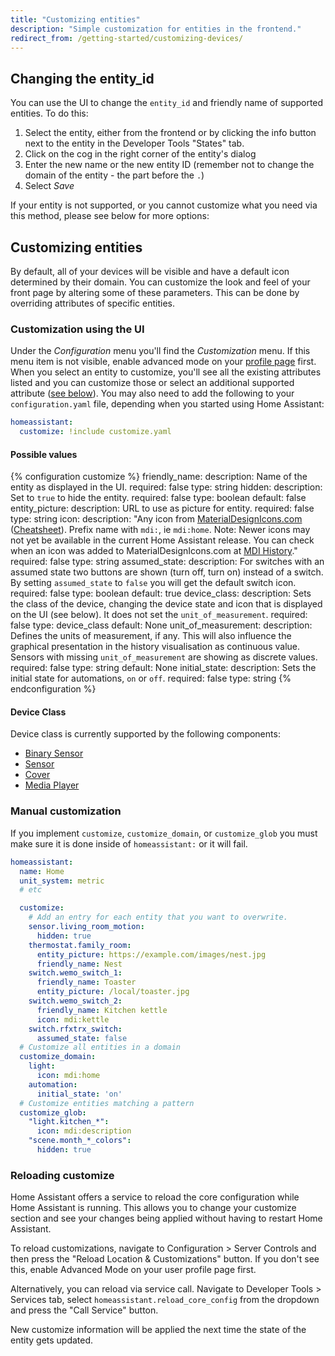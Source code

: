 ```yaml
---
title: "Customizing entities"
description: "Simple customization for entities in the frontend."
redirect_from: /getting-started/customizing-devices/
---
```


## Changing the entity_id

You can use the UI to change the `entity_id` and friendly name of supported entities. To do this:

1. Select the entity, either from the frontend or by clicking the info button next to the entity in the Developer Tools "States" tab.
2. Click on the cog in the right corner of the entity's dialog
3. Enter the new name or the new entity ID (remember not to change the domain of the entity - the part before the `.`)
4. Select *Save*

If your entity is not supported, or you cannot customize what you need via this method, please see below for more options:

## Customizing entities

By default, all of your devices will be visible and have a default icon determined by their domain. You can customize the look and feel of your front page by altering some of these parameters. This can be done by overriding attributes of specific entities.

### Customization using the UI

Under the *Configuration* menu you'll find the *Customization* menu. If this menu item is not visible, enable advanced mode on your [profile page](/docs/authentication/#your-account-profile) first. When you select an entity to customize, you'll see all the existing attributes listed and you can customize those or select an additional supported attribute ([see below](/docs/configuration/customizing-devices/#possible-values)). You may also need to add the following to your `configuration.yaml` file, depending when you started using Home Assistant:

```yaml
homeassistant:
  customize: !include customize.yaml
```

#### Possible values

{% configuration customize %}
friendly_name:
  description: Name of the entity as displayed in the UI.
  required: false
  type: string
hidden:
  description: Set to `true` to hide the entity.
  required: false
  type: boolean
  default: false
entity_picture:
  description: URL to use as picture for entity.
  required: false
  type: string
icon:
  description: "Any icon from [MaterialDesignIcons.com](http://MaterialDesignIcons.com) ([Cheatsheet](https://cdn.materialdesignicons.com/4.5.95/)). Prefix name with `mdi:`, ie `mdi:home`. Note: Newer icons may not yet be available in the current Home Assistant release. You can check when an icon was added to MaterialDesignIcons.com at [MDI History](https://materialdesignicons.com/history)."
  required: false
  type: string
assumed_state:
  description: For switches with an assumed state two buttons are shown (turn off, turn on) instead of a switch. By setting `assumed_state` to `false` you will get the default switch icon.
  required: false
  type: boolean
  default: true
device_class:
  description: Sets the class of the device, changing the device state and icon that is displayed on the UI (see below). It does not set the `unit_of_measurement`.
  required: false
  type: device_class
  default: None
unit_of_measurement:
  description: Defines the units of measurement, if any. This will also influence the graphical presentation in the history visualisation as continuous value. Sensors with missing `unit_of_measurement` are showing as discrete values.
  required: false
  type: string
  default: None
initial_state:
  description: Sets the initial state for automations, `on` or `off`.
  required: false
  type: string
{% endconfiguration %}

#### Device Class

Device class is currently supported by the following components:

* [Binary Sensor](/integrations/binary_sensor/)
* [Sensor](/integrations/sensor/)
* [Cover](/integrations/cover/)
* [Media Player](/integrations/media_player/)

### Manual customization

<div class='note'>

If you implement `customize`, `customize_domain`, or `customize_glob` you must make sure it is done inside of `homeassistant:` or it will fail.

</div>

```yaml
homeassistant:
  name: Home
  unit_system: metric
  # etc

  customize:
    # Add an entry for each entity that you want to overwrite.
    sensor.living_room_motion:
      hidden: true
    thermostat.family_room:
      entity_picture: https://example.com/images/nest.jpg
      friendly_name: Nest
    switch.wemo_switch_1:
      friendly_name: Toaster
      entity_picture: /local/toaster.jpg
    switch.wemo_switch_2:
      friendly_name: Kitchen kettle
      icon: mdi:kettle
    switch.rfxtrx_switch:
      assumed_state: false
  # Customize all entities in a domain
  customize_domain:
    light:
      icon: mdi:home
    automation:
      initial_state: 'on'
  # Customize entities matching a pattern
  customize_glob:
    "light.kitchen_*":
      icon: mdi:description
    "scene.month_*_colors":
      hidden: true
```

### Reloading customize

Home Assistant offers a service to reload the core configuration while Home Assistant is running. This allows you to change your customize section and see your changes being applied without having to restart Home Assistant.

To reload customizations, navigate to Configuration > Server Controls and then press the "Reload Location & Customizations" button. If you don't see this, enable Advanced Mode on your user profile page first.

Alternatively, you can reload via service call. Navigate to Developer Tools > Services tab, select `homeassistant.reload_core_config` from the dropdown and press the "Call Service" button. 

<div class='note warning'>
New customize information will be applied the next time the state of the entity gets updated.
</div>
